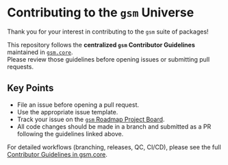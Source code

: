 # Contributing to the `gsm` Universe

Thank you for your interest in contributing to the `gsm` suite of packages!

This repository follows the **centralized `gsm` Contributor Guidelines** maintained in [`gsm.core`](https://gilead-biostats.github.io/gsm.core/CONTRIBUTING.html).  
Please review those guidelines before opening issues or submitting pull requests.

## Key Points

- File an issue before opening a pull request.  
- Use the appropriate issue template.  
- Track your issue on the [`gsm` Roadmap Project Board](https://github.com/orgs/Gilead-BioStats/projects/41).  
- All code changes should be made in a branch and submitted as a PR following the guidelines linked above.  
  
For detailed workflows (branching, releases, QC, CI/CD), please see the full [Contributor Guidelines in gsm.core](https://gilead-biostats.github.io/gsm.core/CONTRIBUTING.html).
